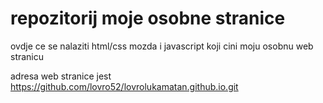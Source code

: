 # repozitorij moje osobne stranice 

ovdje ce se nalaziti html/css mozda i javascript koji cini moju osobnu web stranicu 

adresa web stranice jest https://github.com/lovro52/lovrolukamatan.github.io.git